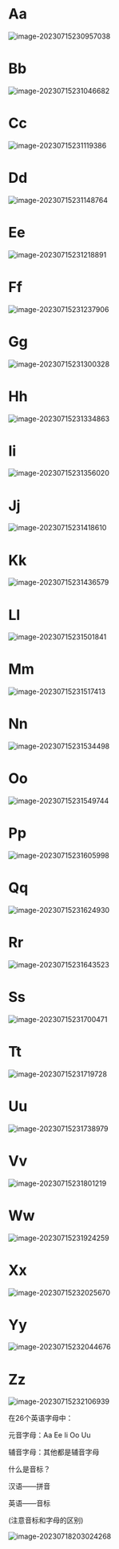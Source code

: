 # Aa

![image-20230715230957038](assets/01-导学课/image-20230715230957038.png)

# Bb

![image-20230715231046682](assets/01-导学课/image-20230715231046682.png)

# Cc

![image-20230715231119386](assets/01-导学课/image-20230715231119386.png)

# Dd

![image-20230715231148764](assets/01-导学课/image-20230715231148764.png)

# Ee

![image-20230715231218891](assets/01-导学课/image-20230715231218891.png)

# Ff

![image-20230715231237906](assets/01-导学课/image-20230715231237906.png)

# Gg

![image-20230715231300328](assets/01-导学课/image-20230715231300328.png)

# Hh

![image-20230715231334863](assets/01-导学课/image-20230715231334863.png)

# Ii

![image-20230715231356020](assets/01-导学课/image-20230715231356020.png)

# Jj

![image-20230715231418610](assets/01-导学课/image-20230715231418610.png)

# Kk

![image-20230715231436579](assets/01-导学课/image-20230715231436579.png)

# Ll

![image-20230715231501841](assets/01-导学课/image-20230715231501841.png)

# Mm

![image-20230715231517413](assets/01-导学课/image-20230715231517413.png)

# Nn

![image-20230715231534498](assets/01-导学课/image-20230715231534498.png)

# Oo

![image-20230715231549744](assets/01-导学课/image-20230715231549744.png)

# Pp

![image-20230715231605998](assets/01-导学课/image-20230715231605998.png)

# Qq

![image-20230715231624930](assets/01-导学课/image-20230715231624930.png)

# Rr

![image-20230715231643523](assets/01-导学课/image-20230715231643523.png)

# Ss

![image-20230715231700471](assets/01-导学课/image-20230715231700471.png)

# Tt

![image-20230715231719728](assets/01-导学课/image-20230715231719728.png)

# Uu

![image-20230715231738979](assets/01-导学课/image-20230715231738979.png)

# Vv

![image-20230715231801219](assets/01-导学课/image-20230715231801219.png)

# Ww

![image-20230715231924259](assets/01-导学课/image-20230715231924259.png)

# Xx

![image-20230715232025670](assets/01-导学课/image-20230715232025670.png)

# Yy

![image-20230715232044676](assets/01-导学课/image-20230715232044676.png)

# Zz

![image-20230715232106939](assets/01-导学课/image-20230715232106939.png)

在26个英语字母中：

元音字母：Aa Ee Ii Oo Uu

辅音字母：其他都是辅音字母

什么是音标？

汉语——拼音

英语——音标

(注意音标和字母的区别)

![image-20230718203024268](assets/01-导学课/image-20230718203024268.png)